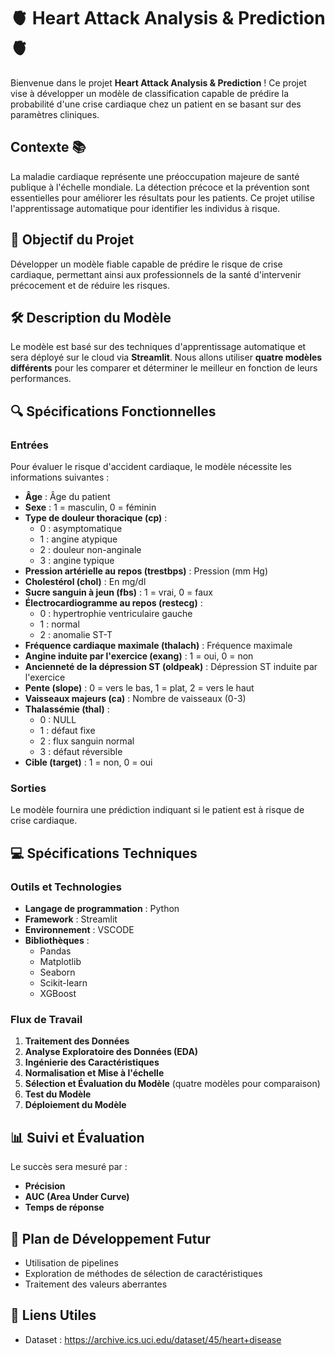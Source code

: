 # 🫀 Heart Attack Analysis & Prediction 🫀

Bienvenue dans le projet **Heart Attack Analysis & Prediction** ! Ce projet vise à développer un modèle de classification capable de prédire la probabilité d'une crise cardiaque chez un patient en se basant sur des paramètres cliniques. 

## Contexte 📚

La maladie cardiaque représente une préoccupation majeure de santé publique à l'échelle mondiale. La détection précoce et la prévention sont essentielles pour améliorer les résultats pour les patients. Ce projet utilise l'apprentissage automatique pour identifier les individus à risque.

## 🎯 Objectif du Projet

Développer un modèle fiable capable de prédire le risque de crise cardiaque, permettant ainsi aux professionnels de la santé d'intervenir précocement et de réduire les risques.

## 🛠️ Description du Modèle

Le modèle est basé sur des techniques d'apprentissage automatique et sera déployé sur le cloud via **Streamlit**. Nous allons utiliser **quatre modèles différents** pour les comparer et déterminer le meilleur en fonction de leurs performances.

## 🔍 Spécifications Fonctionnelles

### **Entrées**

Pour évaluer le risque d'accident cardiaque, le modèle nécessite les informations suivantes :

- **Âge** : Âge du patient
- **Sexe** : 1 = masculin, 0 = féminin
- **Type de douleur thoracique (cp)** :
  - 0 : asymptomatique
  - 1 : angine atypique
  - 2 : douleur non-anginale
  - 3 : angine typique
- **Pression artérielle au repos (trestbps)** : Pression (mm Hg)
- **Cholestérol (chol)** : En mg/dl
- **Sucre sanguin à jeun (fbs)** : 1 = vrai, 0 = faux
- **Électrocardiogramme au repos (restecg)** :
  - 0 : hypertrophie ventriculaire gauche
  - 1 : normal
  - 2 : anomalie ST-T
- **Fréquence cardiaque maximale (thalach)** : Fréquence maximale
- **Angine induite par l'exercice (exang)** : 1 = oui, 0 = non
- **Ancienneté de la dépression ST (oldpeak)** : Dépression ST induite par l'exercice
- **Pente (slope)** : 0 = vers le bas, 1 = plat, 2 = vers le haut
- **Vaisseaux majeurs (ca)** : Nombre de vaisseaux (0-3)
- **Thalassémie (thal)** :
  - 0 : NULL
  - 1 : défaut fixe
  - 2 : flux sanguin normal
  - 3 : défaut réversible
- **Cible (target)** : 1 = non, 0 = oui

### **Sorties**

Le modèle fournira une prédiction indiquant si le patient est à risque de crise cardiaque.

## 💻 Spécifications Techniques

### **Outils et Technologies**

- **Langage de programmation** : Python
- **Framework** : Streamlit
- **Environnement** : VSCODE
- **Bibliothèques** : 
  - Pandas
  - Matplotlib
  - Seaborn
  - Scikit-learn
  - XGBoost

### **Flux de Travail**

1. **Traitement des Données**
2. **Analyse Exploratoire des Données (EDA)**
3. **Ingénierie des Caractéristiques**
4. **Normalisation et Mise à l'échelle**
5. **Sélection et Évaluation du Modèle** (quatre modèles pour comparaison)
6. **Test du Modèle**
7. **Déploiement du Modèle**

## 📊 Suivi et Évaluation

Le succès sera mesuré par :

- **Précision**
- **AUC (Area Under Curve)**
- **Temps de réponse**

## 🔮 Plan de Développement Futur

- Utilisation de pipelines
- Exploration de méthodes de sélection de caractéristiques
- Traitement des valeurs aberrantes

## 🔗 Liens Utiles

- Dataset : https://archive.ics.uci.edu/dataset/45/heart+disease
